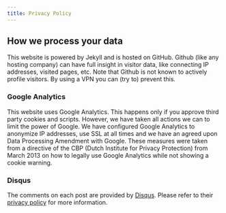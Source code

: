 ```yaml
---
title: Privacy Policy
---
```


## How we process your data

This website is powered by Jekyll and is hosted on GitHub. Github (like any hosting company) can have full insight in visitor data, like connecting IP addresses, visited pages, etc. Note that Github is not known to actively profile visitors. By using a VPN you can (try to) prevent this.

### Google Analytics

This website uses Google Analytics. This happens only if you approve third party cookies and scripts. However, we have taken all actions we can to limit the power of Google. We have configured Google Analytics to anonymize IP addresses, use SSL at all times and we have an agreed upon Data Processing Amendment with Google. These measures were taken from a directive of the CBP (Dutch Institute for Privacy Protection) from March 2013 on how to legally use Google Analytics while not showing a cookie warning. 

### Disqus

The comments on each post are provided by [Disqus](https://disqus.com). Please refer to their [privacy policy](https://help.disqus.com/en/articles/1717103-disqus-privacy-policy) for more information.